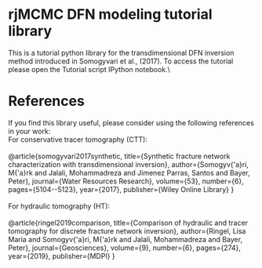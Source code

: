 # rjMCMC DFN modeling tutorial library

This is a tutorial python library for the transdimensional DFN inversion method introduced in Somogyvari et al., (2017). 
To access the tutorial please open the Tutorial script IPython notebook.\
 

# References
If you find this library useful, please consider using the following references in your work:\
For conservative tracer tomography (CTT):\
\
@article{somogyvari2017synthetic,
  title={Synthetic fracture network characterization with transdimensional inversion},
  author={Somogyv{\'a}ri, M{\'a}rk and Jalali, Mohammadreza and Jimenez Parras, Santos and Bayer, Peter},
  journal={Water Resources Research},
  volume={53},
  number={6},
  pages={5104--5123},
  year={2017},
  publisher={Wiley Online Library}
}
\
\
For hydraulic tomography (HT):\
\
@article{ringel2019comparison,
  title={Comparison of hydraulic and tracer tomography for discrete fracture network inversion},
  author={Ringel, Lisa Maria and Somogyv{\'a}ri, M{\'a}rk and Jalali, Mohammadreza and Bayer, Peter},
  journal={Geosciences},
  volume={9},
  number={6},
  pages={274},
  year={2019},
  publisher={MDPI}
}